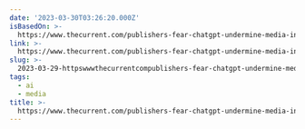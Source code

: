 ```yaml
---
date: '2023-03-30T03:26:20.000Z'
isBasedOn: >-
  https://www.thecurrent.com/publishers-fear-chatgpt-undermine-media-industry-entirely
link: >-
  https://www.thecurrent.com/publishers-fear-chatgpt-undermine-media-industry-entirely
slug: >-
  2023-03-29-httpswwwthecurrentcompublishers-fear-chatgpt-undermine-media-industry-entirely
tags:
  - ai
  - media
title: >-
  https://www.thecurrent.com/publishers-fear-chatgpt-undermine-media-industry-entirely
---
```


